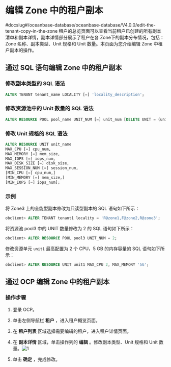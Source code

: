 # 编辑 Zone 中的租户副本
#docslug#/oceanbase-database/oceanbase-database/V4.0.0/edit-the-tenant-copy-in-the-zone
租户的总览页面可以查看当前租户已创建的所有副本清单和副本详情，副本详情部分展示了租户在各 Zone下的副本分布情况，包括：Zone 名称、副本类型、Unit 规格和 Unit 数量。本页面为您介绍编辑 Zone 中租户副本的操作。

## 通过 SQL 语句编辑 Zone 中的租户副本

### 修改副本类型的 SQL 语法

```sql
ALTER TENANT tenant_name LOCALITY [=] 'locality_description';
```

### 修改资源池中的 Unit 数量的 SQL 语法

```sql
ALTER RESOURCE POOL pool_name UNIT_NUM [=] unit_num [DELETE UNIT = (unit_id_list)];
```

### 修改 Unit 规格的 SQL 语法

```sql
ALTER RESOURCE UNIT unit_name
MAX_CPU [=] cpu_num,
MAX_MEMORY [=] mem_size,
MAX_IOPS [=] iops_num,
MAX_DISK_SIZE [=] disk_size,
MAX_SESSION_NUM [=] session_num,
[MIN_CPU [=] cpu_num,]
[MIN_MEMORY [=] mem_size,]
[MIN_IOPS [=] iops_num];
```

### 示例

将 Zone3 上的全能型副本修改为只读型副本的 SQL 语句如下所示：

```sql
obclient> ALTER TENANT tenant1 locality = 'F@zone1,F@zone2,R@zone3';
```

将资源池 pool3 中的 UNIT 数量修改为 2 的 SQL 语句如下所示：

```sql
obclient> ALTER RESOURCE POOL pool3 UNIT_NUM = 2;
```

修改资源单元 `unit1` 最高配置为 2 个 CPU，5 GB 的内存容量的 SQL 语句如下所示：

```sql
obclient> ALTER RESOURCE UNIT unit1 MAX_CPU 2, MAX_MEMORY '5G';
```

## 通过 OCP 编辑 Zone 中的租户副本

### 操作步骤

1. 登录 OCP。

2. 单击左侧导航栏 **租户** ，进入租户概览页面。

3. 在 **租户列表** 区域选择需要编辑的租户，进入租户详情页面。

4. 在 **副本详情** 区域，单击操作列的 **编辑** 。修改副本类型、Unit 规格和 Unit 数量。![1](https://help-static-aliyun-doc.aliyuncs.com/assets/img/zh-CN/5831070261/p271865.png)

5. 单击 **确定** ，完成修改。
